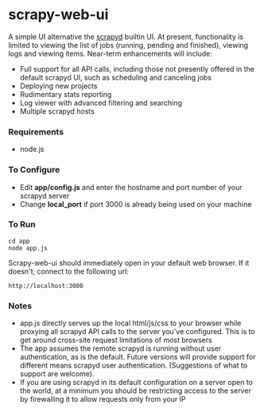scrapy-web-ui
=============

A simple UI alternative the [scrapyd](https://github.com/scrapy/scrapyd) builtin UI. At present, functionality is limited to viewing the list of jobs (running, pending and finished), viewing logs and viewing items.
Near-term enhancements will include:

 * Full support for all API calls, including those not presently offered in the default scrapyd UI, such as scheduling and canceling jobs
 * Deploying new projects
 * Rudimentary stats reporting
 * Log viewer with advanced filtering and searching
 * Multiple scrapyd hosts


### Requirements
* node.js

### To Configure
* Edit **app/config.js** and enter the hostname and port number of your scrapyd server
* Change **local_port** if port 3000 is already being used on your machine

### To Run

	cd app
	node app.js

Scrapy-web-ui should immediately open in your default web browser. If it doesn't, connect to the following url:

    http://localhost:3000

### Notes
* app.js directly serves up the local html/js/css to your browser while proxying all scrapyd API calls to the server you've configured. This is to get around cross-site request limitations of most browsers
* The app assumes the remote scrapyd is running without user authentication, as is the default. Future versions will provide support for different means scrapyd user authentication. (Suggestions of what to support are welcome).
* If you are using scrapyd in its default configuration on a server open to the world, at a minimum you should be restricting access to the server by firewalling it to allow requests only from your IP
